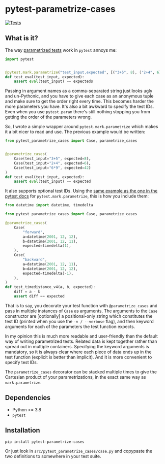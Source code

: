 # pytest-parametrize-cases

[![Tests](https://github.com/ckp95/pytest-parametrize-cases/workflows/Tests/badge.svg)](https://github.com/ckp95/pytest-parametrize-cases/actions?workflow=Tests)

## What is it?

The way [parametrized tests](https://docs.pytest.org/en/stable/parametrize.html) work in `pytest` annoys me:

```python
import pytest


@pytest.mark.parametrize("test_input,expected", [("3+5", 8), ("2+4", 6), ("6*9", 42)])
def test_eval(test_input, expected):
    assert eval(test_input) == expecteds
```

Passing in argument names as a comma-separated string just looks ugly and un-Pythonic, and you have to give each case as an anonymous tuple and make sure to get the order right every time. This becomes harder the more parameters you have. It's also a bit awkward to specify the test IDs. Even when you use `pytest.param` there's still nothing stopping you from getting the order of the parameters wrong.

So, I wrote a simple wrapper around `pytest.mark.parametrize` which makes it a bit nicer to read and use. The previous example would be written:

```python
from pytest_parametrize_cases import Case, parametrize_cases


@parametrize_cases(
    Case(test_input="3+5", expected=8),
    Case(test_input="2+4", expected=6),
    Case(test_input="6*9", expected=42)
)
def test_eval(test_input, expected):
    assert eval(test_input) == expected
```

It also supports optional test IDs. Using the [same example as the one in the pytest docs](https://docs.pytest.org/en/stable/example/parametrize.html#different-options-for-test-ids) for `pytest.mark.parametrize`, this is how you include them:


```python
from datetime import datetime, timedelta

from pytest_parametrize_cases import Case, parametrize_cases

@parametrize_cases(
    Case(
        "forward",
        a=datetime(2001, 12, 12),
        b=datetime(2001, 12, 11),
        expected=timedelta(1),
    ),
    Case(
        "backward",
        a=datetime(2001, 12, 11),
        b=datetime(2001, 12, 12),
        expected=timedelta(-1),
    ),
)
def test_timedistance_v4(a, b, expected):
    diff = a - b
    assert diff == expected
```

That is to say, you decorate your test function with `@parametrize_cases` and pass in multiple instances of `Case` as arguments. The arguments to the `Case` constructor are [optionally] a positional-only string which constitutes the test ID (printed when you use the `-v / --verbose` flag), and then keyword arguments for each of the parameters the test function expects.

In my opinion this is much more readable and user-friendly than the default way of writing parametrized tests. Related data is kept together rather than spread out in multiple containers. Specifying the keyword arguments is mandatory, so it is always clear where each piece of data ends up in the test function (explicit is better than implicit). And it is more convenient to specify test IDs.

The `parametrize_cases` decorator can be stacked multiple times to give the Cartesian product of your parametrizations, in the exact same way as `mark.parametrize`.

## Dependencies

- Python >= 3.8
- `pytest`

## Installation

```
pip install pytest-parametrize-cases
```

Or just look in `src/pytest_parametrize_cases/case.py` and copypaste the two definitions to somewhere in your test suite.

